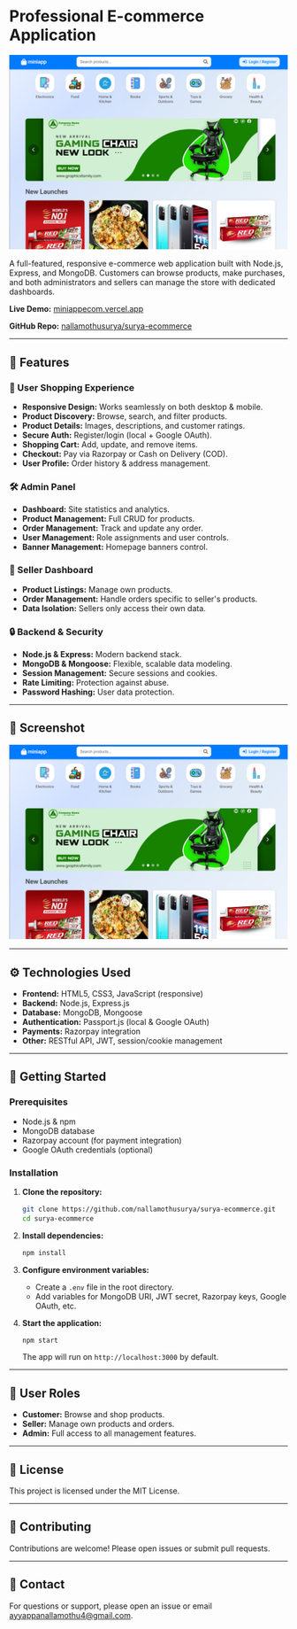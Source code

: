# Professional E-commerce Application

![App Screenshot](app.png)

A full-featured, responsive e-commerce web application built with Node.js, Express, and MongoDB. Customers can browse products, make purchases, and both administrators and sellers can manage the store with dedicated dashboards.

**Live Demo:** [miniappecom.vercel.app](https://miniappecom.vercel.app/)

**GitHub Repo:** [nallamothusurya/surya-ecommerce](https://github.com/nallamothusurya/surya-ecommerce)

---

## 🚀 Features

### 🛒 User Shopping Experience
- **Responsive Design:** Works seamlessly on both desktop & mobile.
- **Product Discovery:** Browse, search, and filter products.
- **Product Details:** Images, descriptions, and customer ratings.
- **Secure Auth:** Register/login (local + Google OAuth).
- **Shopping Cart:** Add, update, and remove items.
- **Checkout:** Pay via Razorpay or Cash on Delivery (COD).
- **User Profile:** Order history & address management.

### 🛠️ Admin Panel
- **Dashboard:** Site statistics and analytics.
- **Product Management:** Full CRUD for products.
- **Order Management:** Track and update any order.
- **User Management:** Role assignments and user controls.
- **Banner Management:** Homepage banners control.

### 🏪 Seller Dashboard
- **Product Listings:** Manage own products.
- **Order Management:** Handle orders specific to seller's products.
- **Data Isolation:** Sellers only access their own data.

### 🔒 Backend & Security
- **Node.js & Express:** Modern backend stack.
- **MongoDB & Mongoose:** Flexible, scalable data modeling.
- **Session Management:** Secure sessions and cookies.
- **Rate Limiting:** Protection against abuse.
- **Password Hashing:** User data protection.

---

## 📸 Screenshot

![Application Screenshot](app.png)

---

## ⚙️ Technologies Used

- **Frontend:** HTML5, CSS3, JavaScript (responsive)
- **Backend:** Node.js, Express.js
- **Database:** MongoDB, Mongoose
- **Authentication:** Passport.js (local & Google OAuth)
- **Payments:** Razorpay integration
- **Other:** RESTful API, JWT, session/cookie management

---

## 🏁 Getting Started

### Prerequisites

- Node.js & npm
- MongoDB database
- Razorpay account (for payment integration)
- Google OAuth credentials (optional)

### Installation

1. **Clone the repository:**
   ```bash
   git clone https://github.com/nallamothusurya/surya-ecommerce.git
   cd surya-ecommerce
   ```

2. **Install dependencies:**
   ```bash
   npm install
   ```

3. **Configure environment variables:**
   - Create a `.env` file in the root directory.
   - Add variables for MongoDB URI, JWT secret, Razorpay keys, Google OAuth, etc.

4. **Start the application:**
   ```bash
   npm start
   ```
   The app will run on `http://localhost:3000` by default.

---

## 👤 User Roles

- **Customer:** Browse and shop products.
- **Seller:** Manage own products and orders.
- **Admin:** Full access to all management features.

---

## 📝 License

This project is licensed under the MIT License.

---

## 🤝 Contributing

Contributions are welcome! Please open issues or submit pull requests.

---

## 📧 Contact

For questions or support, please open an issue or email [ayyappanallamothu4@gmail.com](mailto:ayyappanallamothu4@gmail.com).
